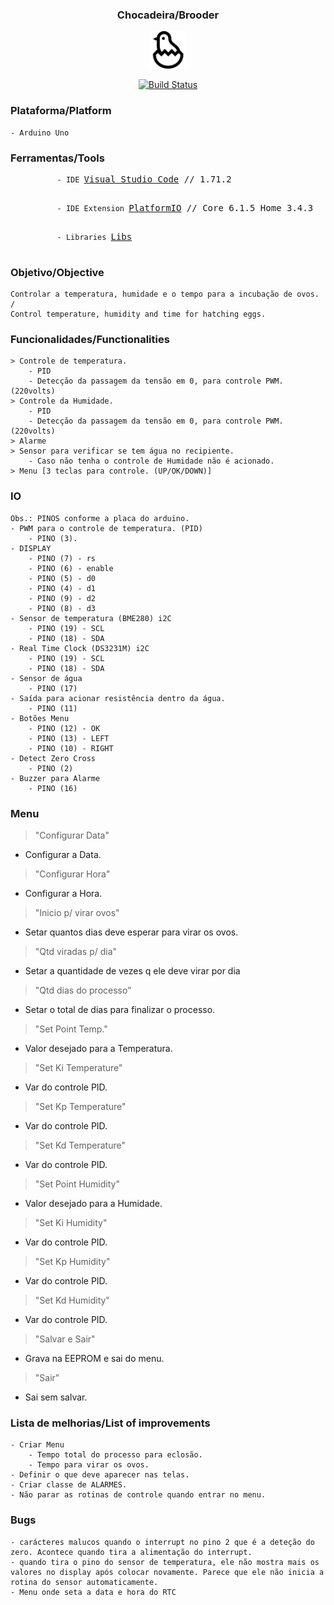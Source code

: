<h3 align="center">Chocadeira/Brooder</h1>
<p align="center">
    <img alt="logo-chocadeira" class="avatar rounded-2" height="60" src="/icon.png" width="60">
</p>
<p align="center">
    <a href="https://travis-ci.org/lnoering/chocadeira">
        <img src="https://travis-ci.org/lnoering/chocadeira.svg?branch=master" alt="Build Status">
    </a>
</p>


### Plataforma/Platform
    - Arduino Uno

### Ferramentas/Tools
<div class="snippet-clipboard-content notranslate position-relative overflow-auto">
    <pre class="notranslate">
        <code> - IDE </code><a href="https://code.visualstudio.com/">Visual Studio Code</a> // 1.71.2
    </pre>
    <pre class="notranslate">
        <code> - IDE Extension </code><a href="https://platformio.org/">PlatformIO</a> // Core 6.1.5 Home 3.4.3
    </pre>
    <pre class="notranslate">
        <code> - Libraries </code><a href="https://github.com/lnoering/chocadeira/blob/master/platformio.ini">Libs</a>
    </Pre>
</div>

### Objetivo/Objective
    Controlar a temperatura, humidade e o tempo para a incubação de ovos.
    /
    Control temperature, humidity and time for hatching eggs.


### Funcionalidades/Functionalities
    > Controle de temperatura.
        - PID
        - Detecção da passagem da tensão em 0, para controle PWM. (220volts)
    > Controle da Humidade.
        - PID
        - Detecção da passagem da tensão em 0, para controle PWM. (220volts)
    > Alarme
    > Sensor para verificar se tem água no recipiente.
        - Caso não tenha o controle de Humidade não é acionado.
    > Menu [3 teclas para controle. (UP/OK/DOWN)]


### IO
    Obs.: PINOS conforme a placa do arduino.
    - PWM para o controle de temperatura. (PID)
        - PINO (3).
    - DISPLAY
        - PINO (7) - rs
        - PINO (6) - enable
        - PINO (5) - d0
        - PINO (4) - d1
        - PINO (9) - d2 
        - PINO (8) - d3
    - Sensor de temperatura (BME280) i2C
        - PINO (19) - SCL
        - PINO (18) - SDA
    - Real Time Clock (DS3231M) i2C
        - PINO (19) - SCL
        - PINO (18) - SDA
    - Sensor de água
        - PINO (17)
    - Saída para acionar resistência dentro da água.
        - PINO (11)
    - Botões Menu
        - PINO (12) - OK
        - PINO (13) - LEFT
        - PINO (10) - RIGHT 
    - Detect Zero Cross
        - PINO (2)
    - Buzzer para Alarme
        - PINO (16)


### Menu

> "Configurar Data"
-   Configurar a Data.
> "Configurar Hora"
-   Configurar a Hora.
> "Inicio p/ virar ovos"
-   Setar quantos dias deve esperar para virar os ovos.
> "Qtd viradas p/ dia"
-   Setar a quantidade de vezes q ele deve virar por dia
> "Qtd dias do processo"
-   Setar o total de dias para finalizar o processo.
> "Set Point Temp."
-   Valor desejado para a Temperatura.
> "Set Ki Temperature"
-   Var do controle PID.
> "Set Kp Temperature"
-   Var do controle PID.
> "Set Kd Temperature"
-   Var do controle PID.
> "Set Point Humidity"
-   Valor desejado para a Humidade.
> "Set Ki Humidity"
-   Var do controle PID.
> "Set Kp Humidity"
-   Var do controle PID.
> "Set Kd Humidity"
-   Var do controle PID.
> "Salvar e Sair"
-   Grava na EEPROM e sai do menu.
> "Sair"
-   Sai sem salvar.


### Lista de melhorias/List of improvements
    - Criar Menu
        - Tempo total do processo para eclosão.
        - Tempo para virar os ovos.
    - Definir o que deve aparecer nas telas.
    - Criar classe de ALARMES.
    - Não parar as rotinas de controle quando entrar no menu.

### Bugs
    - carácteres malucos quando o interrupt no pino 2 que é a deteção do zero. Acontece quando tira a alimentação do interrupt. 
    - quando tira o pino do sensor de temperatura, ele não mostra mais os valores no display após colocar novamente. Parece que ele não inicia a rotina do sensor automaticamente.
    - Menu onde seta a data e hora do RTC
